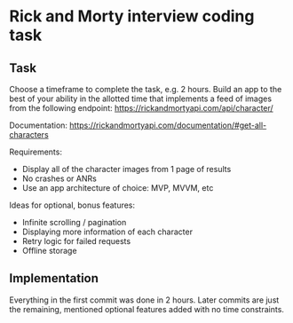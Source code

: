 # Rick and Morty interview coding task

## Task
Choose a timeframe to complete the task, e.g. 2 hours. Build an app to the best of your ability in the allotted time that implements a feed of images from the following endpoint: https://rickandmortyapi.com/api/character/

Documentation: https://rickandmortyapi.com/documentation/#get-all-characters

Requirements:
- Display all of the character images from 1 page of results
- No crashes or ANRs
- Use an app architecture of choice: MVP, MVVM, etc

Ideas for optional, bonus features:
- Infinite scrolling / pagination
- Displaying more information of each character
- Retry logic for failed requests
- Offline storage

## Implementation
Everything in the first commit was done in 2 hours. Later commits are just the remaining, mentioned optional features added with no time constraints.
